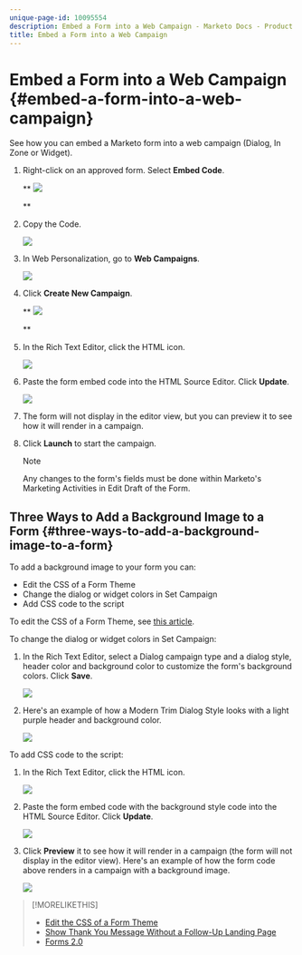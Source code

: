 ```yaml
---
unique-page-id: 10095554
description: Embed a Form into a Web Campaign - Marketo Docs - Product Documentation
title: Embed a Form into a Web Campaign
---
```


# Embed a Form into a Web Campaign {#embed-a-form-into-a-web-campaign}

See how you can embed a Marketo form into a web campaign (Dialog, In Zone or Widget).

1. Right-click on an approved form. Select **Embed Code**.

   ** ![](assets/image2015-12-16-10-3a58-3a39.png)

   **

1. Copy the Code.

   ![](assets/image2015-12-16-11-3a16-3a24.png)

1. In Web Personalization, go to **Web Campaigns**.

   ![](assets/web-campaigns-hand-7.jpg)

1. Click **Create New Campaign**.

   ** ![](assets/create-new-web-campaign-hand-1.jpg)

   **

1. In the Rich Text Editor, click the HTML icon.

   ![](assets/five-1.png)

1. Paste the form embed code into the HTML Source Editor. Click **Update**.

   ![](assets/six-1.png)

1. The form will not display in the editor view, but you can preview it to see how it will render in a campaign.
1. Click **Launch** to start the campaign.

   >[!NOTE]
   >
   >Any changes to the form's fields must be done within Marketo's Marketing Activities in Edit Draft of the Form.

## Three Ways to Add a Background Image to a Form {#three-ways-to-add-a-background-image-to-a-form}

To add a background image to your form you can:

* Edit the CSS of a Form Theme
* Change the dialog or widget colors in Set Campaign
* Add CSS code to the script

To edit the CSS of a Form Theme, see [this article](../../../product-docs/demand-generation/forms/form-design/edit-the-css-of-a-form-theme.md).

To change the dialog or widget colors in Set Campaign:

1. In the Rich Text Editor, select a Dialog campaign type and a dialog style, header color and background color to customize the form's background colors. Click **Save**.

   ![](assets/image2015-12-29-18-3a28-3a31.png)

1. Here's an example of how a Modern Trim Dialog Style looks with a light purple header and background color.

   ![](assets/image2015-12-29-18-3a27-3a31.png)

To add CSS code to the script:

1. In the Rich Text Editor, click the HTML icon.

   ![](assets/image2015-12-29-17-3a56-3a13.png)

1. Paste the form embed code with the background style code into the HTML Source Editor. Click **Update**.

   ![](assets/image2015-12-29-18-3a1-3a15.png)

1. Click **Preview** it to see how it will render in a campaign (the form will not display in the editor view). Here's an example of how the form code above renders in a campaign with a background image.

   ![](assets/image2015-12-29-18-3a20-3a35.png)

>[!MORELIKETHIS]
>
>* [Edit the CSS of a Form Theme](https://docs.marketo.com/display/public/DOCS/Edit+the+CSS+of+a+Form+Theme)
>* [Show Thank You Message Without a Follow-Up Landing Page](http://developers.marketo.com/blog/show-thank-you-message-without-a-follow-up-landing-page/)
>* [Forms 2.0](http://developers.marketo.com/documentation/websites/forms-2-0/)
>

